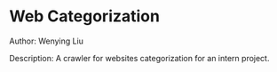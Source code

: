 # Web Categorization
Author: Wenying Liu

Description: A crawler for websites categorization for an intern project.
